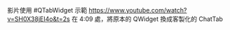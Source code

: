 影片使用 #QTabWidget 示範
https://www.youtube.com/watch?v=SH0X38jEI4o&t=2s
在 4:09 處，將原本的 QWidget 換成客製化的 ChatTab


